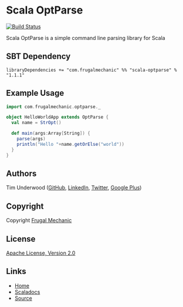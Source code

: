Scala OptParse
==============

[![Build Status](https://travis-ci.org/frugalmechanic/scala-optparse.svg?branch=master)](https://travis-ci.org/frugalmechanic/scala-optparse)

Scala OptParse is a simple command line parsing library for Scala

SBT Dependency
--------------
    libraryDependencies += "com.frugalmechanic" %% "scala-optparse" % "1.1.1"

Example Usage
-------------

```scala
import com.frugalmechanic.optparse._

object HelloWorldApp extends OptParse {
  val name = StrOpt()

  def main(args:Array[String]) {
    parse(args)
    println("Hello "+name.getOrElse("world"))
  }
}
```

Authors
-------

Tim Underwood ([GitHub](https://github.com/tpunder), [LinkedIn](https://www.linkedin.com/in/tpunder), [Twitter](https://twitter.com/tpunder), [Google Plus](https://plus.google.com/+TimUnderwood0))

Copyright
---------

Copyright [Frugal Mechanic](http://frugalmechanic.com)

License
-------

[Apache License, Version 2.0](http://www.apache.org/licenses/LICENSE-2.0.txt)

Links
-----

* [Home](http://frugalmechanic.github.com/scala-optparse)
* [Scaladocs](http://frugalmechanic.github.com/scala-optparse/scaladocs/1.1.1#com.frugalmechanic.optparse.OptParse)
* [Source](https://github.com/frugalmechanic/scala-optparse)